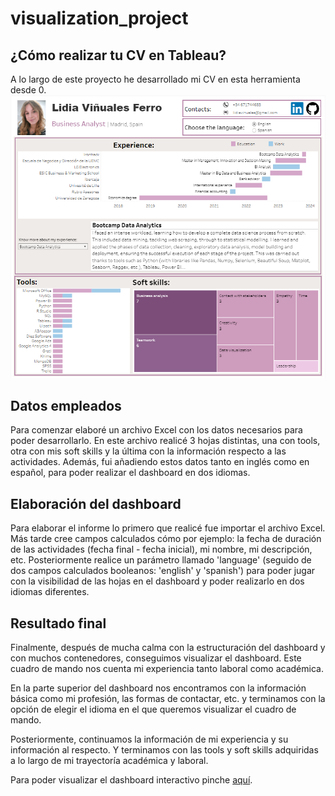 # visualization_project
## ¿Cómo realizar tu CV en Tableau?
A lo largo de este proyecto he desarrollado mi CV en esta herramienta desde 0.
![](https://github.com/Lidiavf1912/visualization_project/blob/main/imagenes/dashboard.png)

## Datos empleados
Para comenzar elaboré un archivo Excel con los datos necesarios para poder desarrollarlo.
En este archivo realicé 3 hojas distintas, una con tools, otra con mis soft skills y la última con la información respecto a las actividades. Además, fui añadiendo estos datos tanto en inglés como en español, para poder realizar el dashboard en dos idiomas.

## Elaboración del dashboard
Para elaborar el informe lo primero que realicé fue importar el archivo Excel. Más tarde cree campos calculados cómo por ejemplo: la fecha de duración de las actividades (fecha final - fecha inicial), mi nombre, mi descripción, etc.
Posteriormente realice un parámetro llamado 'language' (seguido de dos campos calculados booleanos: 'english' y 'spanish') para poder jugar con la visibilidad de las hojas en el dashboard y poder realizarlo en dos idiomas diferentes.

## Resultado final
Finalmente, después de mucha calma con la estructuración del dashboard y con muchos contenedores, conseguimos visualizar el dashboard. Este cuadro de mando nos cuenta mi experiencia tanto laboral como académica. 

En la parte superior del dashboard nos encontramos con la información básica como mi profesión, las formas de contactar, etc. y terminamos con la opción de elegir el idioma en el que queremos visualizar el cuadro de mando.

Posteriormente, continuamos la información de mi experiencia y su información al respecto. Y terminamos con las tools y soft skills adquiridas a lo largo de mi trayectoría académica y laboral.

Para poder visualizar el dashboard interactivo pinche [aquí](https://public.tableau.com/views/CV_Lidia_Vinuales/CVLidiaViuales?:language=es-ES&:display_count=n&:origin=viz_share_link).